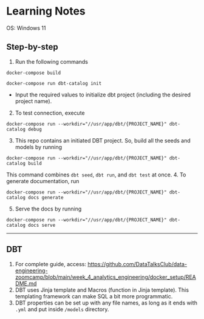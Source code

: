 # Learning Notes

OS: Windows 11

## Step-by-step
1. Run the following commands
```
docker-compose build
```
```
docker-compose run dbt-catalog init
```
   - Input the required values to initialize dbt project (including the desired project name).
2. To test connection, execute
```
docker-compose run --workdir="//usr/app/dbt/{PROJECT_NAME}" dbt-catalog debug
```
3. This repo contains an initiated DBT project. So, build all the seeds and models by running
```
docker-compose run --workdir="//usr/app/dbt/{PROJECT_NAME}" dbt-catalog build
```
This command combines `dbt seed`, `dbt run`, and `dbt test` at once.
4. To generate documentation, run 
```
docker-compose run --workdir="//usr/app/dbt/{PROJECT_NAME}" dbt-catalog docs generate
```
5. Serve the docs by running
```
docker-compose run --workdir="//usr/app/dbt/{PROJECT_NAME}" dbt-catalog docs serve
```

***

## DBT
1. For complete guide, access: https://github.com/DataTalksClub/data-engineering-zoomcamp/blob/main/week_4_analytics_engineering/docker_setup/README.md 
2. DBT uses Jinja template and Macros (function in Jinja template). This templating framework can make SQL a bit more programmatic.
3. DBT properties can be set up with any file names, as long as it ends with `.yml` and put inside `/models` directory.